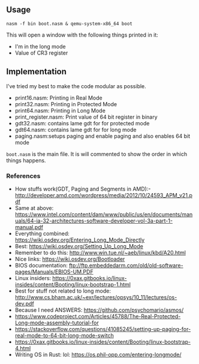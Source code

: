 ## Usage 

```
nasm -f bin boot.nasm & qemu-system-x86_64 boot
```
This will open a window with the following things printed in it:
- I'm in the long mode
- Value of CR3 register

## Implementation

I've tried my best to make the code modular as possible. 
- print16.nasm: Printing in Real Mode 
- print32.nasm: Printing in Protected Mode
- print64.nasm: Printing in Long Mode 
- print_register.nasm: Print value of 64 bit register in binary
- gdt32.nasm: contains lame gdt for for protected mode
- gdt64.nasm: contains lame gdt for for long mode
- paging.nasm:setups paging and enable paging and also enables 64 bit mode

`boot.nasm` is the main file. It is will commented to show the order in which things happens.  


### References

- How stuffs work(GDT, Paging and Segments in AMD):- http://developer.amd.com/wordpress/media/2012/10/24593_APM_v21.pdf
- Same at above: https://www.intel.com/content/dam/www/public/us/en/documents/manuals/64-ia-32-architectures-software-developer-vol-3a-part-1-manual.pdf
- Everything combined: https://wiki.osdev.org/Entering_Long_Mode_Directly
- Best: https://wiki.osdev.org/Setting_Up_Long_Mode
- Remember to do this: http://www.win.tue.nl/~aeb/linux/kbd/A20.html
- Nice links: https://wiki.osdev.org/Bootloader
- BIOS documentation: ftp://ftp.embeddedarm.com/old/old-software-pages/Manuals/EBIOS-UM.PDF
- Linux insiders: https://0xax.gitbooks.io/linux-insides/content/Booting/linux-bootstrap-1.html
- Best for stuff not related to long mode: http://www.cs.bham.ac.uk/~exr/lectures/opsys/10_11/lectures/os-dev.pdf
- Because I need ANSWERS: https://github.com/psychomario/asmos/
- https://www.codeproject.com/Articles/45788/The-Real-Protected-Long-mode-assembly-tutorial-for
- https://stackoverflow.com/questions/41085245/setting-up-paging-for-real-mode-to-64-bit-long-mode-switch
- https://0xax.gitbooks.io/linux-insides/content/Booting/linux-bootstrap-4.html
- Writing OS in Rust: lol: https://os.phil-opp.com/entering-longmode/ 
